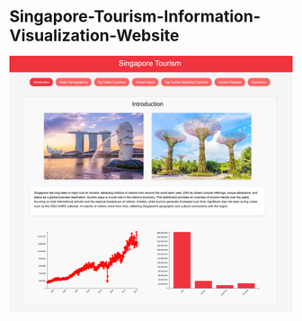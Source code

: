 # Singapore-Tourism-Information-Visualization-Website

<img src = "Storypoint Screenshots/Storypoint 1 - Introduction.js.html.png">
